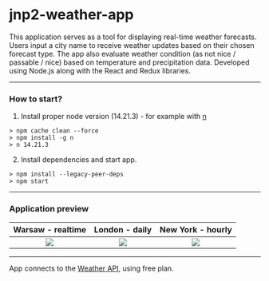 # jnp2-weather-app

This application serves as a tool for displaying real-time weather forecasts. Users input a city name to receive weather updates based on their chosen forecast type. The app also evaluate weather condition (as not nice / passable / nice) based on temperature and precipitation data. Developed using Node.js along with the React and Redux libraries.

---

### How to start?

1. Install proper node version (14.21.3) - for example with [n](https://github.com/tj/n)
```
> npm cache clean --force
> npm install -g n
> n 14.21.3
```
2. Install dependencies and start app.
```
> npm install --legacy-peer-deps
> npm start
```

---

### Application preview

Warsaw - realtime          |  London - daily           |  New York - hourly
:-------------------------:|:-------------------------:|:-------------------------:
![](https://user-images.githubusercontent.com/73189722/132490638-b03ae95b-53a2-4895-8cd3-19c8ede9b69f.png)  |  ![](https://user-images.githubusercontent.com/73189722/132490687-21cc71a7-857a-4840-92a4-9908531721fc.png) | ![](https://user-images.githubusercontent.com/73189722/132491499-05d1d03d-8798-4ba7-8538-c9f09358363b.png)

---

App connects to the [Weather API](https://www.weatherapi.com/), using free plan.
